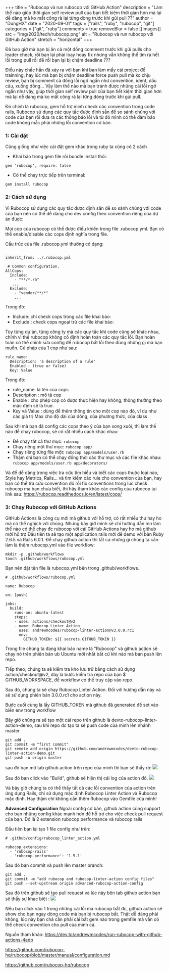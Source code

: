 +++
title = "Rubocop và run rubocop với GitHub Action"
description = "Làm thế nào giúp thời gian self review pull của bạn tiết kiệm thời gian hơn mà lại dễ dàng mà ko mất công rà lại từng dòng trước khi gủi pull ??"
author = "DungHX"
date = "2020-09-01"
tags = ["rails", "ruby", "rubocop", "git"]
categories = ["git", "ruby"]
comments = true
removeBlur = false
[[images]]
  src = "img/2020/tech/rubocop.png"
  alt = "Rubocop và run rubocop với GitHub Action"
  stretch = "horizontal"
+++

Đã bao giờ mà bạn bị ăn cả một đống comment trước khi gửi pulls cho leader check, rồi bạn lại phải loay hoay fix nhưng vẫn không thể tìm ra hết lỗi trong pull rồi để rồi bạn lại bị chậm deadline ???

Điều này chắc hẳn đã xảy ra với bạn khi bạn làm mấy cái project để trainning, hay lúc mà bạn bị chậm deadline force push pull mà ko chịu review, bạn bị comment cả đống lỗi ngớ ngẩn như convention, ident, dấu câu, xuống dòng... Vậy làm thế nào mà bạn tránh được những cái lỗi ngớ ngẩn như vậy, giúp thời gian self review pull của bạn tiết kiệm thời gian hơn mà lại dễ dàng mà ko mất công rà lại từng dòng trước khi gủi pull.

Đó chính là rubocop, gem hỗ trợ mình check các convention trong code rails, Rubocop sử dụng các quy tắc được định sẵn để so sánh chúng với code của bạn rồi đưa ra các thông báo lỗi và từ đó mình có thể đảm bảo code không mắc phải những lỗi convention cơ bản.
### 1: Cài đặt

Cũng giồng như việc cài đặt gem khác trong ruby ta cũng có 2 cách

* Khai báo trong gem file rồi bundle install thôi:
```
gem 'rubocop', require: false
```
* Có thể chạy trực tiếp trên terminal:
```
gem install rubocop
```
### 2: Cách sử dụng
Vì Rubocop sử dụng các quy tắc được định sẵn để so sánh chúng với code của bạn nên có thể dễ dàng cho dev config theo convention riêng của dự án được:

Mọi cop của rubocop có thể được điều khiển trong file .rubocop.yml. Bạn có thể enable/disable các cops định nghĩa trong file.

Cấu trúc của file .rubocop.yml thường có dạng:
```

inherit_from: ../.rubocop.yml

 # Common configuration.
AllCops:
  Include:
    - "**/*.rb"
   ...
  Exclude:
    - "vendor/**/*"
    ...
```

Trong đó:

*  Include: chỉ check cops trong các file khai báo:
*  Exclude`: check cops ngoại trừ các file khai báo:

Tùy từng dự án, từng công ty mà các quy tắc khi code cũng sẽ khác nhau, chính vì thế rubocop không cố định hoàn toàn các quy tắc lỗi. Bạn hoàn toàn có thể chỉnh sửa config để rubocop bắt lỗi theo đúng những gì mà bạn muốn.
Cú pháp của 1 cop như sau:
```
rule_name:
  Description: 'a description of a rule'
  Enabled : (true or false)
  Key: Value
```
Trong đó:

* rule_name: là tên của cops
* Description : mô tả cop
* Enable : cho phép cop có được thực hiện hay không, thông thường theo mặc định sẽ là true.
* Key và Value : dùng để thêm thông tin cho một cop nào đó, ví dụ như các giá trị Max cho độ dài của dòng, của phương thức, của class

Sau khi mà bạn đã config các cops theo ý của bạn xong xuôi, thì làm thế nào để chạy rubocop, sẽ có rất nhiều cách khác nhau:

* Để chạy tất cả thư mục:
`rubocop`
* Chạy riêng một thư mục:
`rubocop app/`
* Chạy riêng từng file một:
`rubocop app/models/user.rb`
* Thậm chí bạn có thể chạy đồng thời các thư mục và các file khác nhau:
`rubocop app/models/user.rb app/decorators/`

Và để dễ dàng trong việc tra cứu tìm hiểu và biết các cops thuộc loại nào, Style hay Metrics, Rails... và tìm kiếm các rule cho convention của bạn, hay bạn có thể tra cứu convention đó rồi fix conventions trong lúc check rubocop mà bạn chưa biết, thì hãy tham khảo các config của rubocop tại link sau:
https://rubocop.readthedocs.io/en/latest/cops/

### 3:  Chạy Rubocop với GitHub Actions

GitHub Actions là công cụ mới mà github với hỗ trợ, có rất nhiều thứ hay ho mà có thể nghịch với chúng. Nhưng bây giờ mình sẽ chỉ hướng dẫn mn làm thế nào có thể chạy đc rubocop với cái GitHub Actions hay ho mà github mới hỗ trợ
Đầu tiên ta sẽ tạo một application rails mới để demo với bản  Ruby 2.6.5 và Rails 6.0.1.
Để chạy github action thì tất cả những gì chúng ta cần làm là thêm rubocop.yml vào file workflow:
```
mkdir -p .github/workflows
touch .github/workflows/rubocop.yml
```
Bạn nên đặt tên file là rubocop.yml bên trong .github/workflows.
```
# .github/workflows/rubocop.yml

name: Rubocop

on: [push]

jobs:
  build:
    runs-on: ubuntu-latest
    steps:
    - uses: actions/checkout@v2
    - name: Rubocop Linter Action
      uses: andrewmcodes/rubocop-linter-action@v3.0.0.rc1
      env:
        GITHUB_TOKEN: ${{ secrets.GITHUB_TOKEN }}
```
Trong file chúng ta đang khai báo name là "Rubocop" và github action sẽ chạy nó trên phiên bản ub Ubuntu mới nhất bất cứ khi nào mà bạn push lên repo.

Tiếp theo, chúng ta sẽ kiểm tra kho lưu trữ bằng cách sử dụng action/checkout@v2, đây là bước kiểm tra repo của bạn $ GITHUB_WORKSPACE, để workflow có thể truy cập vào repo.

Sau đó, chúng ta sẽ chạy Rubocop Linter Action. Đối với hướng dẫn này và sẽ sử dụng phiên bản 3.0.0.rc1 cho action này.

Bước cuối cùng là lấy GITHUB_TOKEN mà github đã generated để set vào biến  env trong workflow

Bây giờ chúng ra sẽ tạo một cái repo trên github là devto-rubocop-linter-action-demo, sau khi repo đc tạo ta sẽ push code của mình lên nhánh master

```
git add .
git commit -m "first commit"
git remote add origin https://github.com/andrewmcodes/devto-rubocop-linter-action-demo.git
git push -u origin master
```

sau đó bạn mở tab github action trên repo của mình thì bạn sẽ thấy rõ:
![](https://images.viblo.asia/d662e68e-996b-48b6-828d-d0cbe444e8c7.png)

Sau đó bạn click vào "Build", github sẽ hiện thị cái log của action đó.
![](https://images.viblo.asia/935dc97d-e7e5-45ec-981e-ef5f65650a12.png)

Và bây giờ chúng ta có thể thấy tất cả các lỗi convention của action trên ứng dụng Rails, chỉ sử dụng mặc định Rubocop Linter Action và Rubocop mặc định. Hay thậm chí không cần thêm Rubocop vào Gemfile của mình!


**Advanced Configuration**
Ngoài config cơ bản, github action cũng support cho bạn những config khác mạnh hơn để hỗ trợ cho việc check pull request của bạn. Đó là 2 extension rubocop performance và rubocop rails


Đầu tiên bạn lại tạo 1 file config như trên:

```
# .github/config/rubocop_linter_action.yml

rubocop_extensions:
  - 'rubocop-rails'
  - 'rubocop-performance': '1.5.1'
```
Sau đó bạn commit và push lên master branch:

```
git add .
git commit -m "add rubocop and rubocop-linter-action config files"
git push --set-upstream origin advanced-rubocop-action-config
```

Sau đó trên github sẽ tạo pull request và lúc này bên tab github action bạn sẽ thấy sự khac biệt :
![](https://images.viblo.asia/4bf9e1a9-adc9-4f7c-a837-3c8c65f5167d.png)


Nếu bạn click vào 1 trong những cái lỗi mà rubocop bắt đc, github action sẽ show cho bạn ngay dòng code mà bạn bị rubocop bắt. Thật dễ dàng phải không, lúc này bạn chả cần phải cài bất gem nào trong gemfile mà vẫn có thể check convention cho pull của mình cả.

Nguồn tham khảo:
https://dev.to/andrewmcodes/run-rubocop-with-github-actions-4adp

https://github.com/rubocop-hq/rubocop/blob/master/manual/configuration.md

https://github.com/rubocop-hq/rubocop
